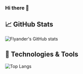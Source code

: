 ### Hi there 👋

## &#x1f4c8; GitHub Stats
![Flyander's GitHub stats](https://github-readme-stats-iubf3gi9v-flyander.vercel.app/api?username=Flyander&theme=gotham&count_private=true)



## 🔧 Technologies & Tools
![Top Langs](https://github-readme-stats-iubf3gi9v-flyander.vercel.app/api/top-langs/?username=Flyander&theme=gotham&layout=compact&langs_count=9&count_private=false)

